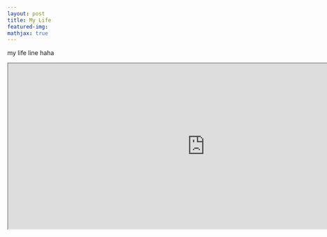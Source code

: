 ```yaml
---
layout: post
title: My Life
featured-img: 
mathjax: true
---
```

my life line haha
<iframe src="https://docs.google.com/spreadsheets/d/e/2PACX-1vQps40pR2PHj7UlynoAodHE-_nsUwqjWuruUFxVHlaf3C2us0wCypM8BnXZcd-ma0wsjQebwcJul5iK/pubhtml?gid=1401935089&amp;single=true&amp;widget=true&amp;headers=false" width="900" height="380"></iframe>
